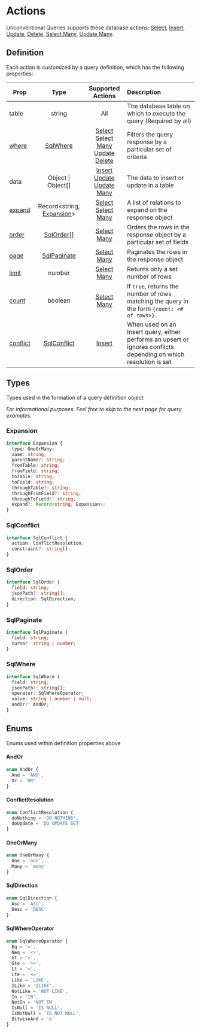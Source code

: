 # Actions

Unconventional Queries supports these database actions: [Select](select.md), [Insert](insert.md), [Update](./update.md), [Delete](./delete.md), [Select Many](./select-many.md), [Update Many](update-many.md).

## Definition

Each action is customized by a query definition, which has the following properties:

|Prop|Type|Supported Actions|Description|
| ------------- | :-----------: | :-------: | :---- |
| table | string | All | The database table on which to execute the query (Required by all) |
| [where](../concepts/where.md) | [SqlWhere](#sqlwhere) | [Select](select.md)<br />[Select Many](./select-many.md)<br />[Update](./update.md)<br />[Delete](./delete.md) | Filters the query response by a particular set of criteria |
| data | Object \| Object[] | [Insert](./insert.md)<br />[Update](./update.md)<br />[Update Many](./update-many.md) | The data to insert or update in a table |
| [expand](../concepts/relations.md) | Record<string, [Expansion](#expansion)> | [Select](select.md)<br />[Select Many](./select-many.md) | A list of relations to expand on the response object |
| [order](./select-many.md#order-results) | [SqlOrder[]](#sqlorder) | [Select Many](./select-many.md) | Orders the rows in the response object by a particular set of fields |
| [page](./select-many.md#paginate-results) | [SqlPaginate](#sqlpaginate) | [Select Many](./select-many.md) | Paginates the rows in the response object |
| [limit](./select-many.md#paginate-results) | number | [Select Many](./select-many.md) | Returns only a set number of rows |
| [count](./select-many.md#count-results) | boolean | [Select Many](./select-many.md) | If `true`, returns the number of rows matching the query in the form `{count: <# of rows>}` |
| [conflict](./insert.md#upsert) | [SqlConflict](#sqlconflict) | [Insert](./insert.md) | When used on an Insert query, either performs an upsert or ignores conflicts depending on which resolution is set |

## Types

Types used in the formation of a query definition object

*For informational purposes. Feel free to skip to the next page for query examples.*

### Expansion
```ts
interface Expansion {
  type: OneOrMany;
  name: string;
  parentName?: string;
  fromTable: string;
  fromField: string;
  toTable: string;
  toField: string;
  throughTable?: string;
  throughFromField?: string;
  throughToField?: string;
  expand?: Record<string, Expansion>;
}
```

### SqlConflict
```ts
interface SqlConflict {
  action: ConflictResolution;
  constraint?: string[];
}
```

### SqlOrder
```ts
interface SqlOrder {
  field: string;
  jsonPath?: string[];
  direction: SqlDirection;
}
```

### SqlPaginate
```ts
interface SqlPaginate {
  field: string;
  cursor: string | number;
}
```

### SqlWhere
```ts
interface SqlWhere {
  field: string;
  jsonPath?: string[];
  operator: SqlWhereOperator;
  value: string | number | null;
  andOr?: AndOr;
}
```

## Enums

Enums used within definition properties above

#### AndOr
```ts
enum AndOr {
  And = 'AND',
  Or = 'OR'
}
```

#### ConflictResolution
```ts
enum ConflictResolution {
  doNothing = 'DO NOTHING',
  doUpdate = 'DO UPDATE SET'
}
```

#### OneOrMany
```ts
enum OneOrMany {
  One = 'one',
  Many = 'many'
}
```

#### SqlDirection
```ts
enum SqlDirection {
  Asc = 'ASC',
  Desc = 'DESC'
}
```

#### SqlWhereOperator
```ts
enum SqlWhereOperator {
  Eq = '=',
  Neq = '<>',
  Gt = '>',
  Gte = '>=',
  Lt = '<',
  Lte = '<=',
  Like = 'LIKE',
  ILike = 'ILIKE',
  NotLike = 'NOT LIKE',
  In = 'IN',
  NotIn = 'NOT IN',
  IsNull = 'IS NULL',
  IsNotNull = 'IS NOT NULL',
  BitwiseAnd = '&'
}
```